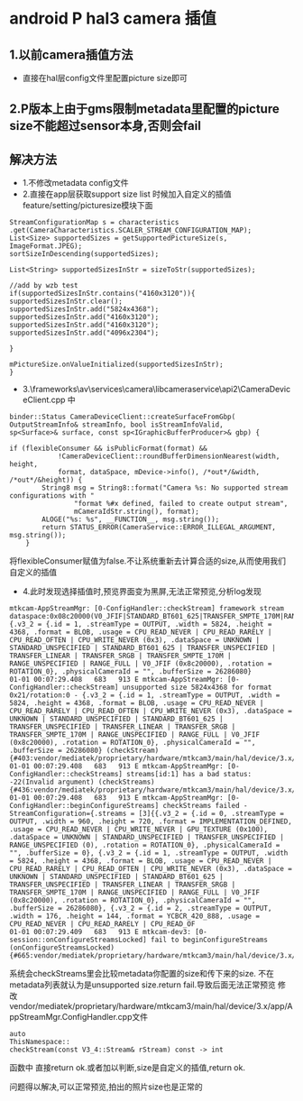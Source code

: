 # android P hal3 camera 插值

## 1.以前camera插值方法
- 直接在hal层config文件里配置picture size即可

## 2.P版本上由于gms限制metadata里配置的picture size不能超过sensor本身,否则会fail
## 解决方法	
- 1.不修改metadata config文件
- 2.直接在app层获取support size list 时候加入自定义的插值 feature/setting/picturesize模块下面
``` public void setCameraCharacteristics(CameraCharacteristics characteristics) {
StreamConfigurationMap s = characteristics
.get(CameraCharacteristics.SCALER_STREAM_CONFIGURATION_MAP);
List<Size> supportedSizes = getSupportedPictureSize(s, ImageFormat.JPEG);
sortSizeInDescending(supportedSizes);

List<String> supportedSizesInStr = sizeToStr(supportedSizes);

//add by wzb test
if(supportedSizesInStr.contains("4160x3120")){
supportedSizesInStr.clear();
supportedSizesInStr.add("5824x4368");
supportedSizesInStr.add("4160x3120");
supportedSizesInStr.add("4160x3120");
supportedSizesInStr.add("4096x2304");

}

mPictureSize.onValueInitialized(supportedSizesInStr);
}	
```
- 3.\frameworks\av\services\camera\libcameraservice\api2\CameraDeviceClient.cpp 中
```
binder::Status CameraDeviceClient::createSurfaceFromGbp(
OutputStreamInfo& streamInfo, bool isStreamInfoValid,
sp<Surface>& surface, const sp<IGraphicBufferProducer>& gbp) {
```
```
if (flexibleConsumer && isPublicFormat(format) &&
            !CameraDeviceClient::roundBufferDimensionNearest(width, height,
            format, dataSpace, mDevice->info(), /*out*/&width, /*out*/&height)) {
        String8 msg = String8::format("Camera %s: No supported stream configurations with "
                "format %#x defined, failed to create output stream",
                mCameraIdStr.string(), format);
        ALOGE("%s: %s", __FUNCTION__, msg.string());
        return STATUS_ERROR(CameraService::ERROR_ILLEGAL_ARGUMENT, msg.string());
    }
```    
将flexibleConsumer赋值为false.不让系统重新去计算合适的size,从而使用我们自定义的插值
- 4.此时发现选择插值时,预览界面变为黑屏,无法正常预览,分析log发现
```
mtkcam-AppStreamMgr: [0-ConfigHandler::checkStream] framework stream dataspace:0x08c20000(V0_JFIF|STANDARD_BT601_625|TRANSFER_SMPTE_170M|RANGE_FULL) {.v3_2 = {.id = 1, .streamType = OUTPUT, .width = 5824, .height = 4368, .format = BLOB, .usage = CPU_READ_NEVER | CPU_READ_RARELY | CPU_READ_OFTEN | CPU_WRITE_NEVER (0x3), .dataSpace = UNKNOWN | STANDARD_UNSPECIFIED | STANDARD_BT601_625 | TRANSFER_UNSPECIFIED | TRANSFER_LINEAR | TRANSFER_SRGB | TRANSFER_SMPTE_170M | RANGE_UNSPECIFIED | RANGE_FULL | V0_JFIF (0x8c20000), .rotation = ROTATION_0}, .physicalCameraId = "", .bufferSize = 26286080}
01-01 00:07:29.408   683   913 E mtkcam-AppStreamMgr: [0-ConfigHandler::checkStream] unsupported size 5824x4368 for format 0x21/rotation:0 - {.v3_2 = {.id = 1, .streamType = OUTPUT, .width = 5824, .height = 4368, .format = BLOB, .usage = CPU_READ_NEVER | CPU_READ_RARELY | CPU_READ_OFTEN | CPU_WRITE_NEVER (0x3), .dataSpace = UNKNOWN | STANDARD_UNSPECIFIED | STANDARD_BT601_625 | TRANSFER_UNSPECIFIED | TRANSFER_LINEAR | TRANSFER_SRGB | TRANSFER_SMPTE_170M | RANGE_UNSPECIFIED | RANGE_FULL | V0_JFIF (0x8c20000), .rotation = ROTATION_0}, .physicalCameraId = "", .bufferSize = 26286080} (checkStream){#403:vendor/mediatek/proprietary/hardware/mtkcam3/main/hal/device/3.x/app/AppStreamMgr.ConfigHandler.cpp}
01-01 00:07:29.408   683   913 E mtkcam-AppStreamMgr: [0-ConfigHandler::checkStreams] streams[id:1] has a bad status: -22(Invalid argument) (checkStreams){#436:vendor/mediatek/proprietary/hardware/mtkcam3/main/hal/device/3.x/app/AppStreamMgr.ConfigHandler.cpp}
01-01 00:07:29.408   683   913 E mtkcam-AppStreamMgr: [0-ConfigHandler::beginConfigureStreams] checkStreams failed - StreamConfiguration={.streams = [3]{{.v3_2 = {.id = 0, .streamType = OUTPUT, .width = 960, .height = 720, .format = IMPLEMENTATION_DEFINED, .usage = CPU_READ_NEVER | CPU_WRITE_NEVER | GPU_TEXTURE (0x100), .dataSpace = UNKNOWN | STANDARD_UNSPECIFIED | TRANSFER_UNSPECIFIED | RANGE_UNSPECIFIED (0), .rotation = ROTATION_0}, .physicalCameraId = "", .bufferSize = 0}, {.v3_2 = {.id = 1, .streamType = OUTPUT, .width = 5824, .height = 4368, .format = BLOB, .usage = CPU_READ_NEVER | CPU_READ_RARELY | CPU_READ_OFTEN | CPU_WRITE_NEVER (0x3), .dataSpace = UNKNOWN | STANDARD_UNSPECIFIED | STANDARD_BT601_625 | TRANSFER_UNSPECIFIED | TRANSFER_LINEAR | TRANSFER_SRGB | TRANSFER_SMPTE_170M | RANGE_UNSPECIFIED | RANGE_FULL | V0_JFIF (0x8c20000), .rotation = ROTATION_0}, .physicalCameraId = "", .bufferSize = 26286080}, {.v3_2 = {.id = 2, .streamType = OUTPUT, .width = 176, .height = 144, .format = YCBCR_420_888, .usage = CPU_READ_NEVER | CPU_READ_RARELY | CPU_READ_OF
01-01 00:07:29.409   683   913 E mtkcam-dev3: [0-session::onConfigureStreamsLocked] fail to beginConfigureStreams (onConfigureStreamsLocked){#665:vendor/mediatek/proprietary/hardware/mtkcam3/main/hal/device/3.x/device/CameraDevice3SessionImpl.cpp}
```
系统会checkStreams里会比较metadata你配置的size和传下来的size. 不在metadata列表就认为是unsupported size.return fail.导致后面无法正常预览
修改vendor/mediatek/proprietary/hardware/mtkcam3/main/hal/device/3.x/app/AppStreamMgr.ConfigHandler.cpp文件
```
auto
ThisNamespace::
checkStream(const V3_4::Stream& rStream) const -> int
```
函数中 直接return ok.或者加以判断,size是自定义的插值,return ok.

问题得以解决,可以正常预览,拍出的照片size也是正常的
